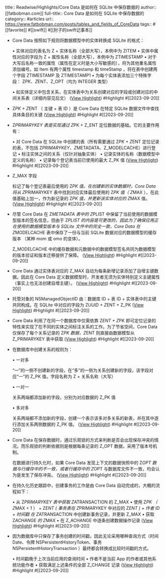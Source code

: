 title:: Readwise/Highlights/Core Data 是如何在 SQLite 中保存数据的
author:: [[fatbobman.com]]
full-title:: Core Data 是如何在 SQLite 中保存数据的
category:: #articles
url:: https://www.fatbobman.com/posts/tables_and_fields_of_CoreData
tags:: #[[favorite]] #[[swift]] #[[肘子的swift记事本]]
- Core Data 按照如下规则将数据模型中的实体转换成 SQLite 的格式：
  
  •   实体对应的表名为 Z + 实体名称（全部大写），本例中为 ZITEM
  •   实体中属性对应的字段为 Z + 属性名称（全部大写），本例中为 ZTIMESTAMP
  •   对于大写后名称一致的属性（属性在定义时是大小写敏感的），将为其他重名属性添加编号。如 Item 有两个属性 timestamp 和 timeStamp ，将在表中创建两个字段 ZTIMESTAMP 及 ZTIMESTAMP1
  •   为每个实体表添加三个特殊字段： Z*PK、Z*ENT、Z_OPT（均为 INTEGER 类型）
  
  •   如实体定义中包含关系，在实体表中为关系创建对应的字段或创建对应的中间关系表（详细内容见后文） ([View Highlight](https://read.readwise.io/read/01har8g13j5pcnbx0m17a0ga6q)) #Highlight #[[2023-09-20]]
- Z*PK + Z*ENT （ 主键 + 表 ID ）是 Core Data 在特定 SQLite 数据文件中查找具体条目的关键 ([View Highlight](https://read.readwise.io/read/01har8gkns4vs8j0423awj5cke)) #Highlight #[[2023-09-20]]
- Z*PRIMARYKEY 表是实现通过 Z*PK + Z_ENT 定位数据的基础。它的主要作用有：
  
  •   对 Core Data 在 SQLite 中创建的表（所有需要通过 Z*PK + Z*ENT 定位记录的表，不包括 Z*PRIMARYKEY、Z*METADATA、Z_MODELCACHE）进行登记
  •   标注实体之间的关系（仅针对抽象实体）
  •   记录实体的名称（数据模型中定义的名称）
  •   记录每个登记表当前已使用的最大 Z_PK 值 ([View Highlight](https://read.readwise.io/read/01har8hk5wa6wqnjf6tykey7vn)) #Highlight #[[2023-09-20]]
- Z_MAX 字段
  
  标记了每个登记表最后使用的 Z*PK 值。在创建新的实体数据时，Core Data 将从 Z*PRIMARYKEY 表中找到对应实体最后使用的 Z*PK 值（ Z*MAX ），在此值基础上加一，作为新记录的 Z*PK 值，并更新该实体对应的 Z*MAX 值。 ([View Highlight](https://read.readwise.io/read/01har8n3657sw166ykry95hsrf)) #Highlight #[[2023-09-20]]
- 尽管 Core Data 在 Z*METADATA 表中的 Z*PLIST 中保留了当前使用的数据模型版本的签名信息，但由于 Z*PLIST 的内容是可更改的，因此为了确保应用正在使用的数据模型版本与 SQLite 文件中的完全一致，Core Data 在 Z*MODELCACHE 表中保存了一份与当前 SQLite 数据对应的数据模型的缓存版本 （某种 mom 或 omo 的变体）。
  
  Z_MODELCACHE 中的缓存数据和元数据中的数据模型签名共同为数据模型的版本验证和版本迁移提供了保障。 ([View Highlight](https://read.readwise.io/read/01har8rs9mw300dy9rkwfepx2m)) #Highlight #[[2023-09-20]]
- Core Data 通过实体表对应的 Z_MAX 自动为每条新增记录添加了自增主键数据。因此在 Core Data 定义数据模型时，开发者无须为实体特别定义主键属性（事实上也无法创建自增主键）。 ([View Highlight](https://read.readwise.io/read/01har8s56nsnckyzbzn5ftpe16)) #Highlight #[[2023-09-20]]
- 托管对象的 NSManagedObjectID 由：数据库 ID + 表 ID + 实体表中的主键共同构成。在 SQLite 中对应的字段为 Z*UUID + Z*ENT + Z_PK ([View Highlight](https://read.readwise.io/read/01har8yfkgc6b4qt5q2xsd1rds)) #Highlight #[[2023-09-20]]
- Core Data 利用了在同一个数据库中仅需依靠 Z*ENT + Z*PK 即可定位记录的特性来实现了在不同的实体之间标注关系的工作。为了节省空间，Core Data 仅保存了每个关系记录的 Z*PK 数据，Z*ENT 则直接由数据模型从 Z_PRIMARYKEY 表中获取 ([View Highlight](https://read.readwise.io/read/01har90n2e6n4zs2svtfhp3nxr)) #Highlight #[[2023-09-20]]
- 在数据库中创建关系的规则为：
  
  •   一对多
  
  “一”的一侧不创建新的字段，在“多”的一侧为关系创建新的字段，该字段对应“一”的 Z_PK 值。字段名称为 Z + 关系名称（大写）
  
  •   一对一
  
  关系两端都添加新的字段，分别为对应数据的 Z_PK 值
  
  •   多对多
  
  关系两端都不添加新的字段，创建一个表示该多对多关系的新表，并在其中逐行添加关系两侧数据的 Z_PK 值。 ([View Highlight](https://read.readwise.io/read/01har91j0cqdhwry89hs54y5aq)) #Highlight #[[2023-09-20]]
- Core Data 在保存数据时，通过乐观锁的方式来判断是否会出现保存冲突的情况。而乐观锁的判断依据则是根据每条记录的 Z_OPT 数据，采用了版本号机制。
  
  在数据进行持久化时，如果 Core Data 发现上下文的数据快照中的 Z*OPT 数据与行缓存中的不一致，或者行缓存中的 Z*OPT 与数据库文件不一致，均会认为是发生了保存冲突。 ([View Highlight](https://read.readwise.io/read/01har978w0d86q07w6e9kvhyk4)) #Highlight #[[2023-09-20]]
- 在持久化历史跟踪中，创建事务的工作是由 Core Data 自动完成的，大概的流程如下：
  
  •   从 Z*PRIMARYKEY 表中获取 Z*ATRANSACTION 的 Z_MAX
  •   使用 Z*PK （ Z*MAX + 1 ） + Z*ENT ( 事务表在 Z*PRIMARYKEY 中对应的 Z*ENT ) + 作者 ID + 时间戳 在 Z*ATRANSACTION 中创建新事务记录，并更新 Z_MAX
  •   获取 Z*ACHANGE 的 Z*MAX
  •   在 Z_ACHANGE 中逐条创建数据操作记录 ([View Highlight](https://read.readwise.io/read/01har9emz9jcdmcgj4sm60nhz7)) #Highlight #[[2023-09-20]]
- 因为数据库中只保存了事务创建的时间戳，因此无论采用哪种查询方式（时间 Date、令牌 NSPersistentHistoryToken、事务 NSPersistentHistoryTransaction ）最终都会转换成比较时间戳的方式。
  
  •   时间戳晚于上次当前应用的查询时间
  •   作者不是当前 App 的作者或其他系统功能作者
  •   获取满足上述条件的全部 Z_CHANGE 记录 ([View Highlight](https://read.readwise.io/read/01har9ezwbhnf0sp2rdhgvc901)) #Highlight #[[2023-09-20]]